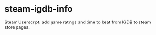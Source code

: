 # steam-igdb-info
Steam Userscript: add game ratings and time to beat from IGDB to steam store pages.
